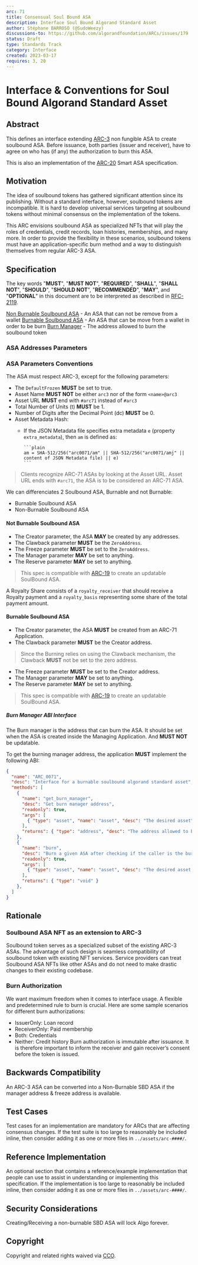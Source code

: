 ```yaml
---
arc: 71
title: Consensual Soul Bound ASA
description: Interface Soul Bound Algorand Standard Asset
author: Stéphane BARROSO (@SudoWeezy)
discussions-to: https://github.com/algorandfoundation/ARCs/issues/179
status: Draft
type: Standards Track
category: Interface
created: 2023-03-17
requires: 3, 20
---
```


# Interface & Conventions for Soul Bound Algorand Standard Asset

## Abstract
This defines an interface extending [ARC-3](./arc-0003.md) non fungible ASA to create soulbound ASA. Before issuance, both parties (issuer and receiver), have to agree on who has (if any) the authorization to burn this ASA. 

This is also an implementation of the [ARC-20](./arc-0020.md) Smart ASA specification.

## Motivation
The idea of soulbound tokens has gathered significant attention since its publishing. Without a standard interface, however, soulbound tokens are incompatible. It is hard to develop universal services targeting at soulbound tokens without minimal consensus on the implementation of the tokens.

This ARC envisions soulbound ASA as specialized NFTs that will play the roles of credentials, credit records, loan histories, memberships, and many more. In order to provide the flexibility in these scenarios, soulbound tokens must have an application-specific burn method and a way to distinguish themselves from regular ARC-3 ASA.

## Specification
The key words "**MUST**", "**MUST NOT**", "**REQUIRED**", "**SHALL**", "**SHALL NOT**", "**SHOULD**", "**SHOULD NOT**", "**RECOMMENDED**", "**MAY**", and "**OPTIONAL**" in this document are to be interpreted as described in <a href="https://www.ietf.org/rfc/rfc2119.txt">RFC-2119</a>.

[Non Burnable Soulbound ASA](#non-burnable-sbt-asa) - An ASA that can not be remove from a wallet
[Burnable Soulbound ASA](#burnable-sbt-asa) - An ASA that can be move from a wallet in order to be burn
[Burn Manager](#burn-manager) - The address allowed to burn the soulbound token

### ASA Addresses Parameters

### ASA Parameters Conventions
The ASA must respect ARC-3, except for the following parameters:
- The `DefaultFrozen` **MUST** be set to true.
- Asset Name **MUST NOT** be either `arc3` nor of the form `<name>@arc3`
- Asset URL **MUST** end with `#arc71` instead of `#arc3`
- Total Number of Units (t) **MUST** be 1.
- Number of Digits after the Decimal Point (dc) **MUST** be 0.
- Asset Metadata Hash:
  * If the JSON Metadata file specifies extra metadata `e` (property `extra_metadata`), then `am` is defined as:

        ```plain
        am = SHA-512/256("arc0071/am" || SHA-512/256("arc0071/amj" || content of JSON Metadata file) || e)
        ```

> Clients recognize ARC-71 ASAs by looking at the Asset URL. Asset URL ends with `#arc71`, the ASA is to be considered an ARC-71 ASA.

We can differenciates 2 Soulbound ASA, Burnable and not Burnable: 
- Burnable Soulbound ASA
- Non-Burnable Soulbound ASA
  
#### Not Burnable Soulbound ASA
- The Creator parameter, the ASA **MAY** be created by any addresses.
- The Clawback parameter **MUST** be the `ZeroAddress`.
- The Freeze parameter **MUST** be set to the `ZeroAddress`.
- The Manager parameter **MAY** be set to anything.
- The Reserve parameter **MAY** be set to anything.
> This spec is compatible with [ARC-19](arc-0019.md) to create an updatable SoulBound ASA.


A Royalty Share consists of a `royalty_receiver` that should receive a Royalty payment and a `royalty_basis` representing some share of the total payment amount.

#### Burnable Soulbound ASA
- The Creator parameter, the ASA **MUST** be created from an ARC-71 Application.
- The Clawback parameter **MUST** be the Creator address.
> Since the Burning relies on using the Clawback mechanism, the Clawback **MUST** not be set to the zero address. 
- The Freeze parameter **MUST** be set to the Creator address.
- The Manager parameter **MAY** be set to anything.
- The Reserve parameter **MAY** be set to anything.
> This spec is compatible with [ARC-19](arc-0019.md) to create an updatable SoulBound ASA.

##### Burn Manager ABI Interface
The Burn manager is the address that can burn the ASA.
It should be set when the ASA is created inside the Managing Application. And **MUST NOT** be updatable.

To get the burning manager address, the application **MUST** implement the following ABI:

```json
{
  "name": "ARC_0071",
  "desc": "Interface for a burnable soulbound algorand standard asset",
  "methods": [
    {
      "name": "get_burn_manager",
      "desc": "Get burn manager address",
      "readonly": true,
      "args": [
        { "type": "asset", "name": "asset", "desc": "The desired asset" },
      ],
      "returns": { "type": "address", "desc": "The address allowed to burn the asa." }
    },
    {
      "name": "burn",
      "desc": "Burn a given ASA after checking if the caller is the burn manager",
      "readonly": true,
      "args": [
        { "type": "asset", "name": "asset", "desc": "The desired asset to burn" },
      ],
      "returns": { "type": "void" }
    },
  ]
}
```


## Rationale
### Soulbound ASA NFT as an extension to ARC-3
Soulbound token serves as a specialized subset of the existing ARC-3 ASAs. The advantage of such design is seamless compatibility of soulbound token with existing NFT services. Service providers can treat Soulbound ASA NFTs like other ASAs and do not need to make drastic changes to their existing codebase.

### Burn Authorization
We want maximum freedom when it comes to interface usage. A flexible and predetermined rule to burn is crucial. Here are some sample scenarios for different burn authorizations:
- IssuerOnly: Loan record
- ReceiverOnly: Paid membership
- Both: Credentials
- Neither: Credit history
Burn authorization is immutable after issuance. It is therefore important to inform the receiver and gain receiver’s consent before the token is issued.

## Backwards Compatibility
An ARC-3 ASA can be converted into a Non-Burnable SBD ASA if the manager address & freeze address is available.

## Test Cases
Test cases for an implementation are mandatory for ARCs that are affecting consensus changes.  If the test suite is too large to reasonably be included inline, then consider adding it as one or more files in `../assets/arc-####/`.

## Reference Implementation
An optional section that contains a reference/example implementation that people can use to assist in understanding or implementing this specification.  If the implementation is too large to reasonably be included inline, then consider adding it as one or more files in `../assets/arc-####/`.

## Security Considerations
Creating/Receiving a non-burnable SBD ASA will lock Algo forever.

## Copyright
Copyright and related rights waived via <a href="https://creativecommons.org/publicdomain/zero/1.0/">CCO</a>.